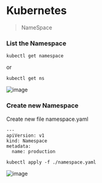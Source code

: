 # Kubernetes

> NameSpace
### List the Namespace 
```
kubectl get namespace 
```
or
```
kubectl get ns 
```
![image](https://github.com/itsmanibharathi/Docker_Kubernetes/assets/76097762/d86c8762-5b13-4d89-b712-f6e80eb5dd8f)

### Create new Namespace 
Create new file namespace.yaml
```
---
apiVersion: v1
kind: Namespace
metadata:
  name: production
```
```
kubectl apply -f ./namespace.yaml
```
![image](https://github.com/itsmanibharathi/Docker_Kubernetes/assets/76097762/84ce86c2-fb44-41f6-ab5f-79ecc8739c30)



